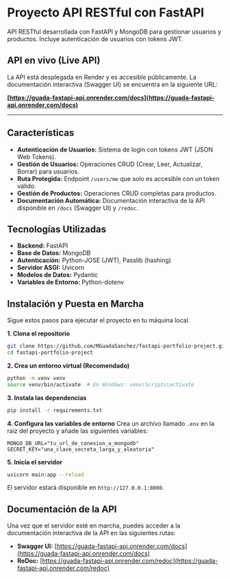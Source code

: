 # Proyecto API RESTful con FastAPI

API RESTful desarrollada con FastAPI y MongoDB para gestionar usuarios y productos. Incluye autenticación de usuarios con tokens JWT.

## API en vivo (Live API)

La API está desplegada en Render y es accesible públicamente. La documentación interactiva (Swagger UI) se encuentra en la siguiente URL:

**[https://guada-fastapi-api.onrender.com/docs](https://guada-fastapi-api.onrender.com/docs)**

---

## Características

- **Autenticación de Usuarios:** Sistema de login con tokens JWT (JSON Web Tokens).
- **Gestión de Usuarios:** Operaciones CRUD (Crear, Leer, Actualizar, Borrar) para usuarios.
- **Ruta Protegida:** Endpoint `/users/me` que solo es accesible con un token válido.
- **Gestión de Productos:** Operaciones CRUD completas para productos.
- **Documentación Automática:** Documentación interactiva de la API disponible en `/docs` (Swagger UI) y `/redoc`.

## Tecnologías Utilizadas

- **Backend:** FastAPI
- **Base de Datos:** MongoDB
- **Autenticación:** Python-JOSE (JWT), Passlib (hashing)
- **Servidor ASGI:** Uvicorn
- **Modelos de Datos:** Pydantic
- **Variables de Entorno:** Python-dotenv

## Instalación y Puesta en Marcha

Sigue estos pasos para ejecutar el proyecto en tu máquina local.

**1. Clona el repositorio**
```bash
git clone https://github.com/MGuadaSanchez/fastapi-portfolio-project.git
cd fastapi-portfolio-project
```

**2. Crea un entorno virtual (Recomendado)**
```bash
python -m venv venv
source venv/bin/activate  # En Windows: venv\Scripts\activate
```

**3. Instala las dependencias**
```bash
pip install -r requirements.txt
```

**4. Configura las variables de entorno**
Crea un archivo llamado `.env` en la raíz del proyecto y añade las siguientes variables:
```
MONGO_DB_URL="tu_url_de_conexion_a_mongodb"
SECRET_KEY="una_clave_secreta_larga_y_aleatoria"
```

**5. Inicia el servidor**
```bash
uvicorn main:app --reload
```
El servidor estará disponible en `http://127.0.0.1:8000`.

## Documentación de la API

Una vez que el servidor esté en marcha, puedes acceder a la documentación interactiva de la API en las siguientes rutas:

- **Swagger UI:** [https://guada-fastapi-api.onrender.com/docs](https://guada-fastapi-api.onrender.com/docs)
- **ReDoc:** [https://guada-fastapi-api.onrender.com/redoc](https://guada-fastapi-api.onrender.com/redoc)
